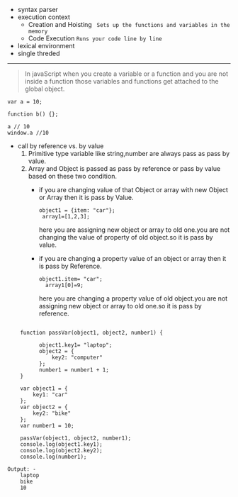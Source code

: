 - syntax parser
- execution context
   * Creation and Hoisting ` Sets up the functions and variables in the memory`
   * Code Execution        `Runs your code line by line`
- lexical environment
- single threded


------
> In javaScript when you create a variable or a function and you are not inside a function those variables and functions get
attached to the global object.

```
var a = 10;

function b() {};

a // 10
window.a //10
```

- call by reference vs. by value
  1. Primitive type variable like string,number are always pass as pass by value.
  2. Array and Object is passed as pass by reference or pass by value based on these two condition.
     - if you are changing value of that Object or array with new Object or Array then it is pass by Value.
         ```
        object1 = {item: "car"};
          array1=[1,2,3];
          ```

        here you are assigning new object or array to old one.you are not changing the value of property of old object.so it is pass by value.
        
      - if you are changing a property value of an object or array then it is pass by Reference.
        ```
        object1.item= "car";
          array1[0]=9;
          ```


        here you are changing a property value of old object.you are not assigning new object or array to old one.so it is pass by reference.
        
        
```

    function passVar(object1, object2, number1) {

          object1.key1= "laptop";
          object2 = {
              key2: "computer"
          };
          number1 = number1 + 1;
    }

    var object1 = {
        key1: "car"
    };
    var object2 = {
        key2: "bike"
    };
    var number1 = 10;

    passVar(object1, object2, number1);
    console.log(object1.key1);
    console.log(object2.key2);
    console.log(number1);

Output: -
    laptop
    bike
    10
```
